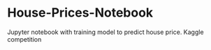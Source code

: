 # House-Prices-Notebook
Jupyter notebook with training model to predict house price. Kaggle competition
